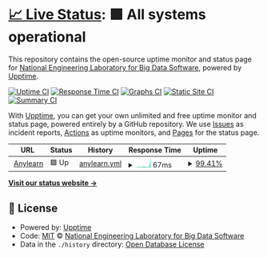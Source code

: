# [📈 Live Status](https://thulab.github.io/anylearn-status): <!--live status--> **🟩 All systems operational**

This repository contains the open-source uptime monitor and status page for [National Engineering Laboratory for Big Data Software](https://thulab.github.io/anylearn-status), powered by [Upptime](https://github.com/upptime/upptime).

[![Uptime CI](https://github.com/thulab/anylearn-status/workflows/Uptime%20CI/badge.svg)](https://github.com/thulab/anylearn-status/actions?query=workflow%3A%22Uptime+CI%22)
[![Response Time CI](https://github.com/thulab/anylearn-status/workflows/Response%20Time%20CI/badge.svg)](https://github.com/thulab/anylearn-status/actions?query=workflow%3A%22Response+Time+CI%22)
[![Graphs CI](https://github.com/thulab/anylearn-status/workflows/Graphs%20CI/badge.svg)](https://github.com/thulab/anylearn-status/actions?query=workflow%3A%22Graphs+CI%22)
[![Static Site CI](https://github.com/thulab/anylearn-status/workflows/Static%20Site%20CI/badge.svg)](https://github.com/thulab/anylearn-status/actions?query=workflow%3A%22Static+Site+CI%22)
[![Summary CI](https://github.com/thulab/anylearn-status/workflows/Summary%20CI/badge.svg)](https://github.com/thulab/anylearn-status/actions?query=workflow%3A%22Summary+CI%22)

With [Upptime](https://upptime.js.org), you can get your own unlimited and free uptime monitor and status page, powered entirely by a GitHub repository. We use [Issues](https://github.com/thulab/anylearn-status/issues) as incident reports, [Actions](https://github.com/thulab/anylearn-status/actions) as uptime monitors, and [Pages](https://thulab.github.io/anylearn-status) for the status page.

<!--start: status pages-->
<!-- This summary is generated by Upptime (https://github.com/upptime/upptime) -->
<!-- Do not edit this manually, your changes will be overwritten -->
<!-- prettier-ignore -->
| URL | Status | History | Response Time | Uptime |
| --- | ------ | ------- | ------------- | ------ |
| <img alt="" src="https://anylearn.nelbds.cn/favicon.ico" height="13"> [Anylearn](https://anylearn.nelbds.cn) | 🟩 Up | [anylearn.yml](https://github.com/thulab/anylearn-status/commits/HEAD/history/anylearn.yml) | <details><summary><img alt="Response time graph" src="./graphs/anylearn/response-time-week.png" height="20"> 67ms</summary><br><a href="https://thulab.github.io/anylearn-status/history/anylearn"><img alt="Response time 71" src="https://img.shields.io/endpoint?url=https%3A%2F%2Fraw.githubusercontent.com%2Fthulab%2Fanylearn-status%2FHEAD%2Fapi%2Fanylearn%2Fresponse-time.json"></a><br><a href="https://thulab.github.io/anylearn-status/history/anylearn"><img alt="24-hour response time 32" src="https://img.shields.io/endpoint?url=https%3A%2F%2Fraw.githubusercontent.com%2Fthulab%2Fanylearn-status%2FHEAD%2Fapi%2Fanylearn%2Fresponse-time-day.json"></a><br><a href="https://thulab.github.io/anylearn-status/history/anylearn"><img alt="7-day response time 67" src="https://img.shields.io/endpoint?url=https%3A%2F%2Fraw.githubusercontent.com%2Fthulab%2Fanylearn-status%2FHEAD%2Fapi%2Fanylearn%2Fresponse-time-week.json"></a><br><a href="https://thulab.github.io/anylearn-status/history/anylearn"><img alt="30-day response time 175" src="https://img.shields.io/endpoint?url=https%3A%2F%2Fraw.githubusercontent.com%2Fthulab%2Fanylearn-status%2FHEAD%2Fapi%2Fanylearn%2Fresponse-time-month.json"></a><br><a href="https://thulab.github.io/anylearn-status/history/anylearn"><img alt="1-year response time 71" src="https://img.shields.io/endpoint?url=https%3A%2F%2Fraw.githubusercontent.com%2Fthulab%2Fanylearn-status%2FHEAD%2Fapi%2Fanylearn%2Fresponse-time-year.json"></a></details> | <details><summary><a href="https://thulab.github.io/anylearn-status/history/anylearn">99.41%</a></summary><a href="https://thulab.github.io/anylearn-status/history/anylearn"><img alt="All-time uptime 99.77%" src="https://img.shields.io/endpoint?url=https%3A%2F%2Fraw.githubusercontent.com%2Fthulab%2Fanylearn-status%2FHEAD%2Fapi%2Fanylearn%2Fuptime.json"></a><br><a href="https://thulab.github.io/anylearn-status/history/anylearn"><img alt="24-hour uptime 100.00%" src="https://img.shields.io/endpoint?url=https%3A%2F%2Fraw.githubusercontent.com%2Fthulab%2Fanylearn-status%2FHEAD%2Fapi%2Fanylearn%2Fuptime-day.json"></a><br><a href="https://thulab.github.io/anylearn-status/history/anylearn"><img alt="7-day uptime 99.41%" src="https://img.shields.io/endpoint?url=https%3A%2F%2Fraw.githubusercontent.com%2Fthulab%2Fanylearn-status%2FHEAD%2Fapi%2Fanylearn%2Fuptime-week.json"></a><br><a href="https://thulab.github.io/anylearn-status/history/anylearn"><img alt="30-day uptime 99.68%" src="https://img.shields.io/endpoint?url=https%3A%2F%2Fraw.githubusercontent.com%2Fthulab%2Fanylearn-status%2FHEAD%2Fapi%2Fanylearn%2Fuptime-month.json"></a><br><a href="https://thulab.github.io/anylearn-status/history/anylearn"><img alt="1-year uptime 99.77%" src="https://img.shields.io/endpoint?url=https%3A%2F%2Fraw.githubusercontent.com%2Fthulab%2Fanylearn-status%2FHEAD%2Fapi%2Fanylearn%2Fuptime-year.json"></a></details>

<!--end: status pages-->

[**Visit our status website →**](https://thulab.github.io/anylearn-status)

## 📄 License

- Powered by: [Upptime](https://github.com/upptime/upptime)
- Code: [MIT](./LICENSE) © [National Engineering Laboratory for Big Data Software](https://thulab.github.io/anylearn-status)
- Data in the `./history` directory: [Open Database License](https://opendatacommons.org/licenses/odbl/1-0/)
